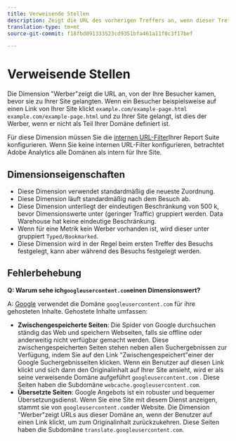 ```yaml
---
title: Verweisende Stellen
description: Zeigt die URL des vorherigen Treffers an, wenn dieser Treffer außerhalb Ihrer Site erfolgte.
translation-type: tm+mt
source-git-commit: f18fbd091333523cd9351bfa461a11f0c3f17bef

---
```



# Verweisende Stellen

Die Dimension &quot;Werber&quot;zeigt die URL an, von der Ihre Besucher kamen, bevor sie zu Ihrer Site gelangten. Wenn ein Besucher beispielsweise auf einen Link von Ihrer Site klickt `example.com/example-page.html` `example.com/example-page.html` und zu Ihrer Site gelangt, ist dies der Werber, wenn er nicht als Teil Ihrer Domäne definiert ist.

Für diese Dimension müssen Sie die [internen URL-Filter](/help/admin/admin/internal-url-filter-admin.md)Ihrer Report Suite konfigurieren. Wenn Sie keine internen URL-Filter konfigurieren, betrachtet Adobe Analytics alle Domänen als intern für Ihre Site.

## Dimensionseigenschaften

* Diese Dimension verwendet standardmäßig die neueste Zuordnung.
* Diese Dimension läuft standardmäßig nach dem Besuch ab.
* Diese Dimension unterliegt der eindeutigen Beschränkung von 500 k, bevor Dimensionswerte unter (geringer Traffic) gruppiert werden. Data Warehouse hat keine eindeutige Beschränkung.
* Wenn für eine Metrik kein Werber vorhanden ist, wird dieser unter gruppiert `Typed/Bookmarked`.
* Diese Dimension wird in der Regel beim ersten Treffer des Besuchs festgelegt, kann aber während des Besuchs festgelegt werden.

## Fehlerbehebung

**Q: Warum sehe ich`googleusercontent.com`einen Dimensionswert?**

A: [Google](https://about.google/) verwendet die Domäne `googleusercontent.com` für ihre gehosteten Inhalte. Gehostete Inhalte umfassen:

* **Zwischengespeicherte Seiten**: Die Spider von Google durchsuchen ständig das Web und speichern Webseiten, falls sie offline oder anderweitig nicht verfügbar gemacht werden. Diese zwischengespeicherten Seiten stehen neben allen Suchergebnissen zur Verfügung, indem Sie auf den Link &quot;Zwischengespeichert&quot;einer der Google Suchergebnisseiten klicken. Wenn ein Benutzer auf diesen Link klickt und sich dann den Originalinhalt auf Ihrer Site ansieht, wird er als seine verweisende Domäne aufgeführt `googleusercontent.com` . Diese Seiten haben die Subdomäne `webcache.googleusercontent.com`.
* **Übersetzte Seiten**: Google Angebots ist ein robuster und bequemer Übersetzungsdienst. Wenn Sie eine Site mit diesem Dienst anzeigen, stammt sie von `googleusercontent.com`der Website. Die Dimension &quot;Werber&quot;zeigt URLs aus dieser Domäne an, wenn der Benutzer auf einen Link klickt, um zum Originalinhalt zurückzukehren. Diese Seiten haben die Subdomäne `translate.googleusercontent.com`.
